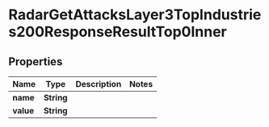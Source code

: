 

# RadarGetAttacksLayer3TopIndustries200ResponseResultTop0Inner


## Properties

| Name | Type | Description | Notes |
|------------ | ------------- | ------------- | -------------|
|**name** | **String** |  |  |
|**value** | **String** |  |  |



